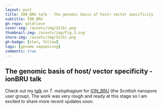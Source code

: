 ```yaml
---
layout: post
title: ION_BRU talk - The genomic basis of host/ vector specificity
subtitle: ION_BRU
gh-repo: goldrieve
cover-img: /assets/img/S2(b).png
thumbnail-img: /assets/img/Fig.3.svg
share-img: /assets/img/S2(b).png
gh-badge: [star, follow]
tags: [genome sequencing]
comments: true
---
```


## The genomic basis of host/ vector specificity - ionBRU talk

Check out my [talk](https://www.dropbox.com/s/18aknsnubf061zk/9.%20Guy%20Oldrieve-%20host%20%26%20vector%20specificity%20in%20trypanosomatids.mp4?dl=0) on _T. melophagium_ for [ION_BRU](https://twitter.com/ion_bru) (the Scottish nanopore user group). The work was very rough and ready at this stage so I am excited to share more recent updates soon.
